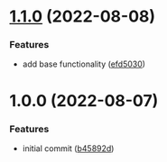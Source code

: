 # [1.1.0](https://github.com/garredow/foxcasts-lib/compare/v1.0.0...v1.1.0) (2022-08-08)


### Features

* add base functionality ([efd5030](https://github.com/garredow/foxcasts-lib/commit/efd50305e54884a7edcd7cd106b709cd0a42cd61))

# 1.0.0 (2022-08-07)


### Features

* initial commit ([b45892d](https://github.com/garredow/foxcasts-lib/commit/b45892d8669917811601340fdc7bc4a56193f481))
